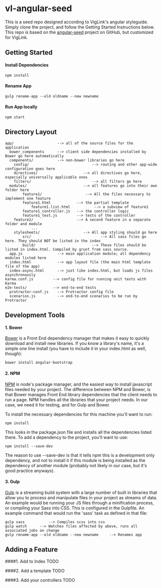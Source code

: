 # vl-angular-seed
This is a seed repo designed according to VigLink's angular styleguide. Simply clone the project, and follow the Getting Started Instructions below. This repo is based on the [angular-seed](https://github.com/angular/angular-seed) project on GitHub, but customized for VigLink.

## Getting Started

#### Install Dependencies
```
npm install
```

#### Rename App
```
gulp rename-app --old oldname --new newname
```

#### Run App locally
```
npm start
```

## Directory Layout

```
app/                    --> all of the source files for the application
  bower_components      --> client side dependencies installed by Bower go here automatically
  components/           --> non-bower libraries go here
	config/								--> routing and other app-wide configuration goes here
	directives/						--> all directives go here, especially universally applicable ones
	filters/							--> all filters go here
  modules/							--> all features go into their own folder here
		feature1/                	 --> All the files necessary to implement one feature
    	feature1.html            --> the partial template
			feature1.list.html			 --> a subview of feature1
    	feature1_controller.js   --> the controller logic
    	feature1_test.js         --> tests of the controller
  	feature2/                	 --> A second feature in a separate folder and module
			...		
	stylesheets/					--> All app styling should go here
		src/								--> All sass files go here. They should NOT be listed in the index
		build/							--> These files should be listed in index.html. Compiled by grunt from sass source.
  app.js                --> main application module; all dependency modules listed here
  index.html            --> app layout file (the main html template file of the app)
  index-async.html      --> just like index.html, but loads js files asynchronously
karma.conf.js         --> config file for running unit tests with Karma
e2e-tests/            --> end-to-end tests
  protractor-conf.js    --> Protractor config file
  scenarios.js          --> end-to-end scenarios to be run by Protractor
```

## Development Tools

#### 1. Bower
[Bower](http://bower.io/) is a Front End dependency manager that makes it easy to quickly download and install new libraries. If you know a library's name, it's a simple one line install (you have to include it in your index.html as well, though):
```
bower install angular-bootstrap
```

#### 2. NPM
[NPM](https://www.npmjs.com/) is node's package manager, and the easiest way to install javascript files needed by your project. The difference between NPM and Bower, is that Bower manages Front End library dependencies that the client needs to run a page. NPM handles all the libraries that your project needs. In our case, we need it for testing, and for Gulp and Bower.

To install the necessary dependencies for this machine you'll want to run:
```
npm install
```
This looks in the package.json file and installs all the dependencies listed there. To add a dependency to the project, you'll want to use:
```
npm install --save-dev
```
The reason to use --save-dev is that it tells npm this is a development only dependency, and not to install it if this module is being installed as the dependency of another module (probably not likely in our case, but it's good practice anyways).

#### 3. Gulp
[Gulp](http://gulpjs.com/) is a streaming build system with a large number of built in libraries that allow you to process and manipulate files in your project as streams of data. An example would be running your JS files through a minification process, or compiling your Sass into CSS. This is configured in the Gulpfile. An example command that would run the 'sass' task as defined in that file:
```
gulp sass			--> Compiles scss into css
gulp watch 		--> Watches files affected by above, runs all associated jobs on change
gulp rename-app --old oldname --new newname 	--> Renames app
```

## Adding a Feature

####1. Add to Index
TODO

####2. Add a template
TODO

####3. Add your controllers
TODO